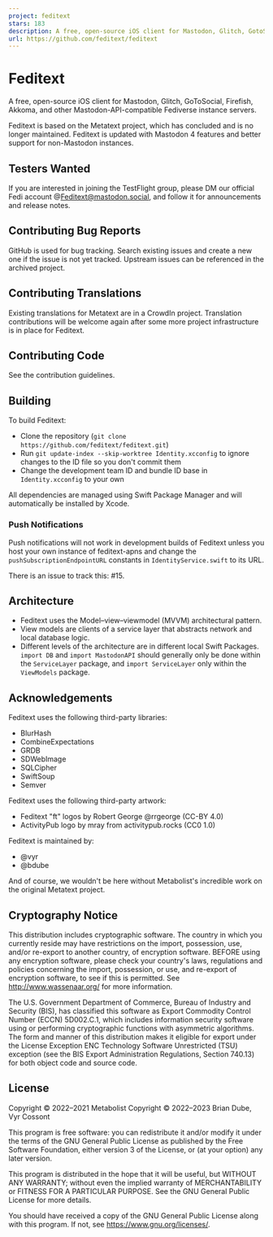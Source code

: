 ```yaml
---
project: feditext
stars: 183
description: A free, open-source iOS client for Mastodon, Glitch, GotoSocial, Iceshrimp, Akkoma, and other Mastodon-API-compatible Fediverse instance servers.
url: https://github.com/feditext/feditext
---
```


Feditext
========

A free, open-source iOS client for Mastodon, Glitch, GoToSocial, Firefish, Akkoma, and other Mastodon-API-compatible Fediverse instance servers.

Feditext is based on the Metatext project, which has concluded and is no longer maintained. Feditext is updated with Mastodon 4 features and better support for non-Mastodon instances.

Testers Wanted
--------------

If you are interested in joining the TestFlight group, please DM our official Fedi account @Feditext@mastodon.social, and follow it for announcements and release notes.

Contributing Bug Reports
------------------------

GitHub is used for bug tracking. Search existing issues and create a new one if the issue is not yet tracked. Upstream issues can be referenced in the archived project.

Contributing Translations
-------------------------

Existing translations for Metatext are in a CrowdIn project. Translation contributions will be welcome again after some more project infrastructure is in place for Feditext.

Contributing Code
-----------------

See the contribution guidelines.

Building
--------

To build Feditext:

-   Clone the repository (`git clone https://github.com/feditext/feditext.git`)
-   Run `git update-index --skip-worktree Identity.xcconfig` to ignore changes to the ID file so you don't commit them
-   Change the development team ID and bundle ID base in `Identity.xcconfig` to your own

All dependencies are managed using Swift Package Manager and will automatically be installed by Xcode.

### Push Notifications

Push notifications will not work in development builds of Feditext unless you host your own instance of feditext-apns and change the `pushSubscriptionEndpointURL` constants in `IdentityService.swift` to its URL.

There is an issue to track this: #15.

Architecture
------------

-   Feditext uses the Model–view–viewmodel (MVVM) architectural pattern.
-   View models are clients of a service layer that abstracts network and local database logic.
-   Different levels of the architecture are in different local Swift Packages. `import DB` and `import MastodonAPI` should generally only be done within the `ServiceLayer` package, and `import ServiceLayer` only within the `ViewModels` package.

Acknowledgements
----------------

Feditext uses the following third-party libraries:

-   BlurHash
-   CombineExpectations
-   GRDB
-   SDWebImage
-   SQLCipher
-   SwiftSoup
-   Semver

Feditext uses the following third-party artwork:

-   Feditext "ft" logos by Robert George @rrgeorge (CC-BY 4.0)
-   ActivityPub logo by mray from activitypub.rocks (CC0 1.0)

Feditext is maintained by:

-   @vyr
-   @bdube

And of course, we wouldn't be here without Metabolist's incredible work on the original Metatext project.

Cryptography Notice
-------------------

This distribution includes cryptographic software. The country in which you currently reside may have restrictions on the import, possession, use, and/or re-export to another country, of encryption software. BEFORE using any encryption software, please check your country's laws, regulations and policies concerning the import, possession, or use, and re-export of encryption software, to see if this is permitted. See http://www.wassenaar.org/ for more information.

The U.S. Government Department of Commerce, Bureau of Industry and Security (BIS), has classified this software as Export Commodity Control Number (ECCN) 5D002.C.1, which includes information security software using or performing cryptographic functions with asymmetric algorithms. The form and manner of this distribution makes it eligible for export under the License Exception ENC Technology Software Unrestricted (TSU) exception (see the BIS Export Administration Regulations, Section 740.13) for both object code and source code.

License
-------

Copyright © 2022–2021 Metabolist Copyright © 2022–2023 Brian Dube, Vyr Cossont

This program is free software: you can redistribute it and/or modify it under the terms of the GNU General Public License as published by the Free Software Foundation, either version 3 of the License, or (at your option) any later version.

This program is distributed in the hope that it will be useful, but WITHOUT ANY WARRANTY; without even the implied warranty of MERCHANTABILITY or FITNESS FOR A PARTICULAR PURPOSE. See the GNU General Public License for more details.

You should have received a copy of the GNU General Public License along with this program. If not, see https://www.gnu.org/licenses/.
